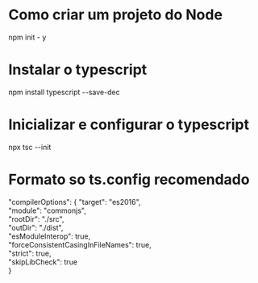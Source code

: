# Como criar um projeto do Node

npm init - y

# Instalar o typescript

npm install typescript --save-dec

# Inicializar e configurar o typescript

npx tsc --init

# Formato so ts.config recomendado

"compilerOptions": {
    "target": "es2016",                                 
    "module": "commonjs",                                
    "rootDir": "./src",                                 
    "outDir": "./dist",                                   
    "esModuleInterop": true,                             
    "forceConsistentCasingInFileNames": true,            
    "strict": true,                                      
    "skipLibCheck": true                               
  }